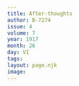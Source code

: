 ```yaml
---
title: After-thoughts
author: B-7274
issue: 4
volume: 7
year: 1917
month: 26
day: VI
tags:
layout: page.njk
image:
---
```





